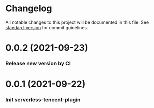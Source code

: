 # Changelog

All notable changes to this project will be documented in this file. See [standard-version](https://github.com/conventional-changelog/standard-version) for commit guidelines.

# 0.0.2 (2021-09-23)

### Release new version by CI

# 0.0.1 (2021-09-22)

### Init serverless-tencent-plugin
